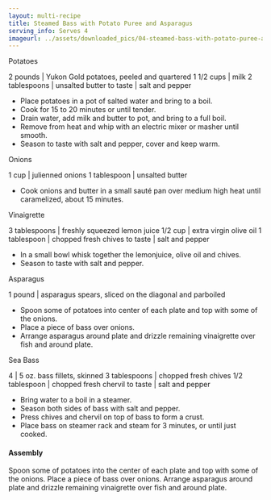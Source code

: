 ```yaml
---
layout: multi-recipe
title: Steamed Bass with Potato Puree and Asparagus
serving_info: Serves 4
imageurl: ../assets/downloaded_pics/04-steamed-bass-with-potato-puree-and-asparagus_photo.jpg
---
```

Potatoes
<!-- split -->

2 pounds | Yukon Gold potatoes, peeled and quartered
1 1/2 cups | milk
2 tablespoons | unsalted butter
to taste | salt and pepper

<!-- split -->
<!-- Steps -->
* Place potatoes in a pot of salted water and bring to a boil.
* Cook for 15 to 20 minutes or until tender.
* Drain water, add milk and butter to pot, and bring to a full boil.
* Remove from heat and whip with an electric mixer or masher until smooth.
* Season to taste with salt and pepper, cover and keep warm.
<!-- recipe split -->
Onions
<!-- split -->

1 cup | julienned onions
1 tablespoon | unsalted butter

<!-- split -->
<!-- Steps -->
* Cook onions and butter in a small sauté pan over medium high heat until caramelized, about 15 minutes.
<!-- recipe split -->
Vinaigrette
<!-- split -->

3 tablespoons | freshly squeezed lemon juice
1/2 cup | extra virgin olive oil
1 tablespoon | chopped fresh chives
to taste | salt and pepper

<!-- split -->
<!-- Steps -->
* In a small bowl whisk together the lemonjuice, olive oil and chives.
* Season to taste with salt and pepper.
<!-- recipe split -->
Asparagus
<!-- split -->
<!-- Ingredients -->

1 pound | asparagus spears, sliced on the diagonal and parboiled

<!-- split -->
<!-- Steps -->
* Spoon some of potatoes into center of each plate and top with some of the onions.
* Place a piece of bass over onions.
* Arrange asparagus around plate and drizzle remaining vinaigrette over fish and around plate.
<!-- recipe split -->
Sea Bass
<!-- split -->
<!-- Ingredients -->

4 | 5 oz. bass fillets, skinned
3 tablespoons | chopped fresh chives
1/2 tablespoon | chopped fresh chervil
to taste | salt and pepper

<!-- split -->
<!-- Steps -->
* Bring water to a boil in a steamer.
* Season both sides of bass with salt and pepper.
* Press chives and chervil on top of bass to form a crust.
* Place bass on steamer rack and steam for 3 minutes, or until just cooked.

<h4>Assembly</h4>
Spoon some of potatoes into the center of each plate and top with some of the onions. Place a piece of bass over onions. Arrange asparagus around plate and drizzle remaining vinaigrette over fish and around plate.
